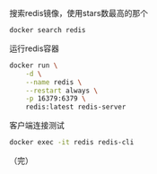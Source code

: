 搜索redis镜像，使用stars数最高的那个

```sh
docker search redis
```

运行redis容器

```sh
docker run \
	-d \
	--name redis \
	--restart always \
	-p 16379:6379 \
	redis:latest redis-server 
```

客户端连接测试

```sh
docker exec -it redis redis-cli
```



（完）
